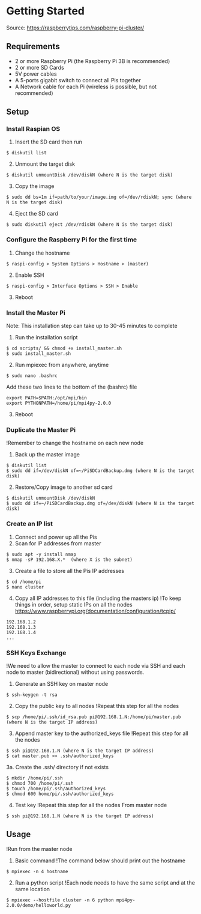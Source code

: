 # Getting Started
Source: https://raspberrytips.com/raspberry-pi-cluster/

## Requirements
+ 2 or more Raspberry Pi (the Raspberry Pi 3B is recommended)
+ 2 or more SD Cards
+ 5V power cables
+ A 5-ports gigabit switch to connect all Pis together
+ A Network cable for each Pi (wireless is possible, but not recommended)

## Setup
### Install Raspian OS
1. Insert the SD card then run 
```
$ diskutil list
```
2. Unmount the target disk 
```
$ diskutil unmountDisk /dev/diskN (where N is the target disk)
```
3. Copy the image
```
$ sudo dd bs=1m if=path/to/your/image.img of=/dev/rdiskN; sync (where N is the target disk)
```
4. Eject the SD card
```
$ sudo diskutil eject /dev/rdiskN (where N is the target disk)
```

### Configure the Raspberry Pi for the first time
1. Change the hostname
```
$ raspi-config > System Options > Hostname > (master)
```
2. Enable SSH
```
$ raspi-config > Interface Options > SSH > Enable
```
3. Reboot

### Install the Master Pi
Note: This installation step can take up to 30-45 minutes to complete
1. Run the installation script
```
$ cd scripts/ && chmod +x install_master.sh
$ sudo install_master.sh
```
2. Run mpiexec from anywhere, anytime
```
$ sudo nano .bashrc
```
Add these two lines to the bottom of the (bashrc) file
```
export PATH=$PATH:/opt/mpi/bin
export PYTHONPATH=/home/pi/mpi4py-2.0.0
```
3. Reboot

### Duplicate the Master Pi
!Remember to change the hostname on each new node
1. Back up the master image 
```
$ diskutil list
$ sudo dd if=/dev/diskN of=~/PiSDCardBackup.dmg (where N is the target disk)
```
2. Restore/Copy image to another sd card 
```
$ diskutil unmountDisk /dev/diskN
$ sudo dd if=~/PiSDCardBackup.dmg of=/dev/diskN (where N is the target disk)
```

### Create an IP list
1. Connect and power up all the Pis
2. Scan for IP addresses from master
```
$ sudo apt -y install nmap
$ nmap -sP 192.168.X.*  (where X is the subnet)
```
3. Create a file to store all the Pis IP addresses
```
$ cd /home/pi
$ nano cluster
```
4. Copy all IP addresses to this file (including the masters ip)
!To keep things in order, setup static IPs on all the nodes
https://www.raspberrypi.org/documentation/configuration/tcpip/
```
192.168.1.2
192.168.1.3
192.168.1.4
...
```

### SSH Keys Exchange
!We need to allow the master to connect to each node via SSH and each node to master (bidirectional) without using passwords.
1. Generate an SSH key on master node
```
$ ssh-keygen -t rsa
```
2. Copy the public key to all nodes
!Repeat this step for all the nodes
```
$ scp /home/pi/.ssh/id_rsa.pub pi@192.168.1.N:/home/pi/master.pub (where N is the target IP address)
```
3. Append master key to the authorized_keys file
!Repeat this step for all the nodes
```
$ ssh pi@192.168.1.N (where N is the target IP address)
$ cat master.pub >> .ssh/authorized_keys
```
3a. Create the .ssh/ directory if not exists
```
$ mkdir /home/pi/.ssh
$ chmod 700 /home/pi/.ssh
$ touch /home/pi/.ssh/authorized_keys
$ chmod 600 home/pi/.ssh/authorized_keys
```
4. Test key
!Repeat this step for all the nodes
From master node
```
$ ssh pi@192.168.1.N (where N is the target IP address)
```

## Usage
!Run from the master node
1. Basic command
!The command below should print out the hostname
```
$ mpiexec -n 4 hostname
```
2. Run a python script
!Each node needs to have the same script and at the same location
```
$ mpiexec --hostfile cluster -n 6 python mpi4py-2.0.0/demo/helloworld.py 
```
